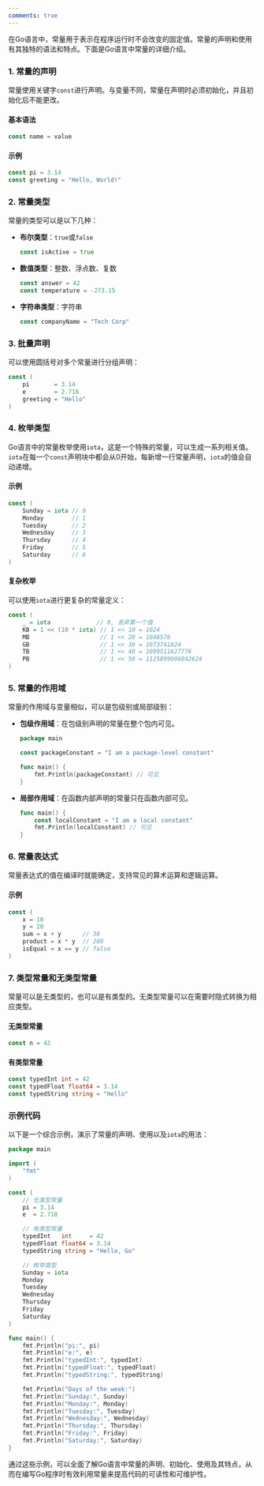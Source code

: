 ```yaml
---
comments: true
---
```


在Go语言中，常量用于表示在程序运行时不会改变的固定值。常量的声明和使用有其独特的语法和特点。下面是Go语言中常量的详细介绍。

### 1. 常量的声明

常量使用关键字`const`进行声明。与变量不同，常量在声明时必须初始化，并且初始化后不能更改。

#### 基本语法
```go
const name = value
```

#### 示例
```go
const pi = 3.14
const greeting = "Hello, World!"
```

### 2. 常量类型

常量的类型可以是以下几种：

- **布尔类型**：`true`或`false`
  ```go
  const isActive = true
  ```

- **数值类型**：整数、浮点数、复数
  ```go
  const answer = 42
  const temperature = -273.15
  ```

- **字符串类型**：字符串
  ```go
  const companyName = "Tech Corp"
  ```

### 3. 批量声明

可以使用圆括号对多个常量进行分组声明：
```go
const (
    pi       = 3.14
    e        = 2.718
    greeting = "Hello"
)
```

### 4. 枚举类型

Go语言中的常量枚举使用`iota`，这是一个特殊的常量，可以生成一系列相关值。`iota`在每一个`const`声明块中都会从0开始，每新增一行常量声明，`iota`的值会自动递增。

#### 示例
```go
const (
    Sunday = iota // 0
    Monday        // 1
    Tuesday       // 2
    Wednesday     // 3
    Thursday      // 4
    Friday        // 5
    Saturday      // 6
)
```

#### 复杂枚举
可以使用`iota`进行更复杂的常量定义：
```go
const (
    _ = iota             // 0, 丢弃第一个值
    KB = 1 << (10 * iota) // 1 << 10 = 1024
    MB                    // 1 << 20 = 1048576
    GB                    // 1 << 30 = 1073741824
    TB                    // 1 << 40 = 1099511627776
    PB                    // 1 << 50 = 1125899906842624
)
```

### 5. 常量的作用域

常量的作用域与变量相似，可以是包级别或局部级别：

- **包级作用域**：在包级别声明的常量在整个包内可见。
  ```go
  package main

  const packageConstant = "I am a package-level constant"

  func main() {
      fmt.Println(packageConstant) // 可见
  }
  ```

- **局部作用域**：在函数内部声明的常量只在函数内部可见。
  ```go
  func main() {
      const localConstant = "I am a local constant"
      fmt.Println(localConstant) // 可见
  }
  ```

### 6. 常量表达式

常量表达式的值在编译时就能确定，支持常见的算术运算和逻辑运算。

#### 示例
```go
const (
    x = 10
    y = 20
    sum = x + y      // 30
    product = x * y  // 200
    isEqual = x == y // false
)
```

### 7. 类型常量和无类型常量

常量可以是无类型的，也可以是有类型的。无类型常量可以在需要时隐式转换为相应类型。

#### 无类型常量
```go
const n = 42
```

#### 有类型常量
```go
const typedInt int = 42
const typedFloat float64 = 3.14
const typedString string = "Hello"
```

### 示例代码

以下是一个综合示例，演示了常量的声明、使用以及`iota`的用法：

```go
package main

import (
    "fmt"
)

const (
    // 无类型常量
    pi = 3.14
    e  = 2.718

    // 有类型常量
    typedInt   int     = 42
    typedFloat float64 = 3.14
    typedString string = "Hello, Go"

    // 枚举类型
    Sunday = iota
    Monday
    Tuesday
    Wednesday
    Thursday
    Friday
    Saturday
)

func main() {
    fmt.Println("pi:", pi)
    fmt.Println("e:", e)
    fmt.Println("typedInt:", typedInt)
    fmt.Println("typedFloat:", typedFloat)
    fmt.Println("typedString:", typedString)

    fmt.Println("Days of the week:")
    fmt.Println("Sunday:", Sunday)
    fmt.Println("Monday:", Monday)
    fmt.Println("Tuesday:", Tuesday)
    fmt.Println("Wednesday:", Wednesday)
    fmt.Println("Thursday:", Thursday)
    fmt.Println("Friday:", Friday)
    fmt.Println("Saturday:", Saturday)
}
```

通过这些示例，可以全面了解Go语言中常量的声明、初始化、使用及其特点，从而在编写Go程序时有效利用常量来提高代码的可读性和可维护性。